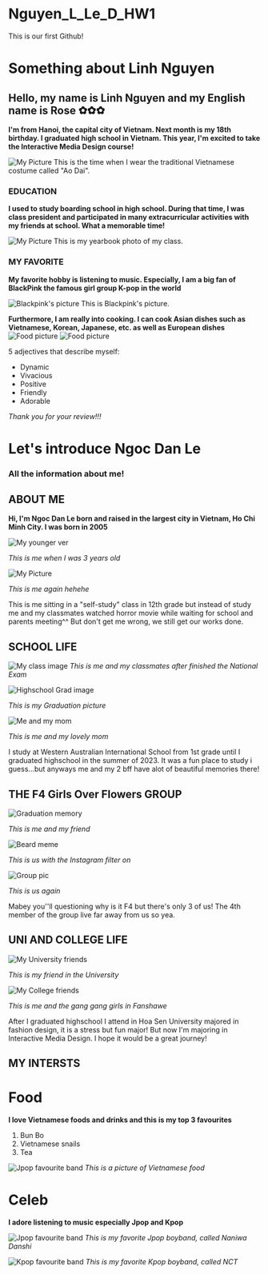 # Nguyen_L_Le_D_HW1
This is our first Github!
# Something about Linh Nguyen

## Hello, my name is Linh Nguyen and my English name is Rose ✿✿✿

**I'm from Hanoi, the capital city of Vietnam. Next month is my 18th birthday. I graduated high school in Vietnam. This year, I'm excited to take the Interactive Media Design course!**


![My Picture](images/IMG_5268.JPG)
This is the time when I wear the traditional Vietnamese costume called "Ao Dai".


### EDUCATION
**I used to study boarding school in high school. During that time, I was class president and participated in many extracurricular activities with my friends at school. What a memorable time!**


![My Picture](images/IMG_2409.JPG)
This is my yearbook photo of my class.


### MY FAVORITE
**My favorite hobby is listening to music. Especially, I am a big fan of BlackPink the famous girl group K-pop in the world**


![Blackpink's picture](images/R1364Blackpink-Opener.jpg.webp)
This is Blackpink's picture.


**Furthermore, I am really into cooking. I can cook Asian dishes such as Vietnamese, Korean, Japanese, etc. as well as European dishes**
![Food picture](images/wang1.jpg)
![Food picture](images/full-table-delicious-european-foods-drinks-dinner-party-top-view_641503-84121.jpg.avif)


5 adjectives that describe myself:
- Dynamic
- Vivacious
- Positive
- Friendly
- Adorable


*Thank you for your review!!!*





# Let's introduce Ngoc Dan Le


### All the information about me!



## ABOUT ME

**Hi, I'm Ngoc Dan Le born and raised in the largest city in Vietnam, Ho Chi Minh City. I was born in 2005**

![My younger ver](images/youngme.jpg)

*This is me when I was 3 years old*


![My Picture](images/z5891182095933_cb92784352c1375f3b5790fbb6dcf1a5.jpg)

*This is me again hehehe*

This is me sitting in a "self-study" class in 12th grade but instead of study me and my classmates watched horror movie while waiting for school and parents meeting^^ But don't get me wrong, we still get our works done.



## SCHOOL LIFE

![My class image](images/classpic.jpg)
*This is me and my classmates after finished the National Exam*

![Highschool Grad image](images/z5891760087741_80c0d7a3b615b8331e20c8b8c2c6c3de.jpg)

*This is my Graduation picture*

![Me and my mom](images/momandme.jpg)

*This is me and my lovely mom*


I study at Western Australian International School from 1st grade until I graduated highschool in the summer of 2023. It was a fun place to study i guess...but anyways me and my 2 bff have alot of beautiful memories there!


## THE F4 Girls Over Flowers GROUP

![Graduation memory](images/bffpic.jpg)

*This is me and my friend*

![Beard meme](images/memepic.jpg)

*This is us with the Instagram filter on*

![Group pic](images/3%20of%204.jpg)

*This is us again*

Mabey you''ll questioning why is it F4 but there's only 3 of us! The 4th member of the group live far away from us so yea.



## UNI AND COLLEGE LIFE

![My University friends](images/z5891246554551_6b4fd6a3672772b70ec5450864e89744.jpg)

*This is my friend in the University*

![My College friends](images/z5892036865672_20b75d898e25ea0a94c539116c22f218.jpg)

*This is me and the gang gang girls in Fanshawe*


After I graduated highschool I attend in Hoa Sen University majored in fashion design, it is a stress but fun major! But now I'm majoring in Interactive Media Design. I hope it would be a great journey!




## MY INTERSTS

# Food

**I love Vietnamese foods and drinks and this is my top 3 favourites**
1. Bun Bo
2. Vietnamese snails
3. Tea


![Jpop favourite band](images/l-intro-1683568116.jpg)
*This is a picture of Vietnamese food*


# Celeb

**I adore listening to music especially Jpop and Kpop**

![Jpop favourite band](images/z5891871916049_c26241f9949df8b24c80ab9ef80b30d9.jpg)
*This is my favorite Jpop boyband, called Naniwa Danshi*

![Kpop favourite band](images/NCT-3.jpg)
*This is my favorite Kpop boyband, called NCT*
